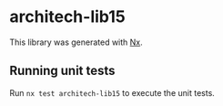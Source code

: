 # architech-lib15

This library was generated with [Nx](https://nx.dev).

## Running unit tests

Run `nx test architech-lib15` to execute the unit tests.
